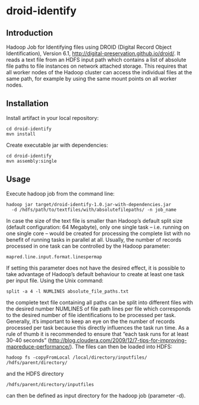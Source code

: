 droid-identify
==============

Introduction
------------

Hadoop Job for Identifying files using  DROID (Digital Record Object 
Identification), Version 6.1, http://digital-preservation.github.io/droid/. 
It reads a text file from an HDFS input path which contains a list of absolute 
file paths to file instances on network attached storage. This requires that all 
worker nodes of the Hadoop cluster can access the individual files at the
same path, for example by using the same mount points on all worker nodes.

Installation
------------

Install artifact in your local repository:

    cd droid-identify
    mvn install

Create executable jar with dependencies:

    cd droid-identify
    mvn assembly:single

Usage
-----

Execute hadoop job from the command line:

    hadoop jar target/droid-identify-1.0.jar-with-dependencies.jar 
      -d /hdfs/path/to/textfiles/with/absolutefilepaths/ -n job_name

In case the size of the text file is smaller than Hadoop’s default split size 
(default configuration: 64 Megabyte), only one single task – i.e. running on 
one single core – would be created for processing the complete list with no 
benefit of running tasks in parallel at all.
Usually, the number of records processed in one task can be controlled by the 
Hadoop parameter:  

    mapred.line.input.format.linespermap

If setting this parameter does not have the desired effect, it is possible to 
take advantage of Hadoop’s default behaviour to create at least one task per 
input file. Using the Unix command:

    split -a 4 -l NUMLINES absolute_file_paths.txt

the complete text file containing all paths can be split into different files 
with the desired number NUMLINES of file path lines per file which corresponds 
to the desired number of file identifications to be processed per task.
Generally, it’s important to keep an eye on the the number of records processed 
per task because this directly influences the task run time. As a rule of thumb 
it is recommended to ensure that “each task runs for at least 30-40 seconds” 
(http://blog.cloudera.com/2009/12/7-tips-for-improving-mapreduce-performance/).
The files can then be loaded into HDFS: 

    hadoop fs -copyFromLocal /local/directory/inputfiles/ /hdfs/parent/directory/

and the HDFS directory

    /hdfs/parent/directory/inputfiles

can then be defined as input directory for the hadoop job (parameter -d).